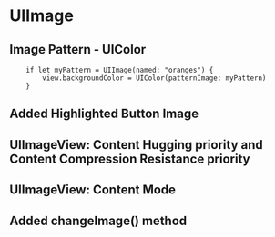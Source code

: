 # UIImage

## Image Pattern - UIColor

        if let myPattern = UIImage(named: "oranges") {
            view.backgroundColor = UIColor(patternImage: myPattern)
        }

## Added Highlighted Button Image

## UIImageView: Content Hugging priority and Content Compression Resistance priority

## UIImageView: Content Mode

## Added changeImage() method
